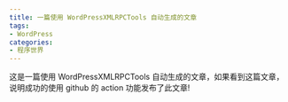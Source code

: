 ```yaml
---
title: 一篇使用 WordPressXMLRPCTools 自动生成的文章
tags:
- WordPress
categories:
- 程序世界
---
```



这是一篇使用 WordPressXMLRPCTools 自动生成的文章，如果看到这篇文章，说明成功的使用 github 的 action 功能发布了此文章!


